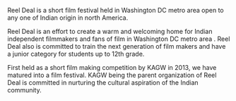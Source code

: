 Reel Deal is a short film festival held in Washington DC metro area open to any one of Indian origin in north America.

Reel Deal is an effort to create a warm and welcoming home for Indian independent filmmakers and fans of film in Washington DC metro area . Reel Deal also is committed to train the next generation of film makers and have a junior category for students up to 12th grade.

First held as a short film making competition by KAGW in 2013, we have matured into a film festival. KAGW being the parent organization of Reel Deal is committed in nurturing the cultural aspiration of the Indian community.